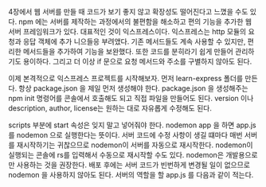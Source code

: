 4장에서 웹 서버를 만들 때 코드가 보기 좋지 않고 확장성도 떨어진다고 느꼈을 수도 있다.
npm 에는 서버를 제작하는 과정에서의 불편함을 해소하고 편의 기능을 추가한 웹 서버 프레임워크가 있다. 대표적인 것이 익스프레스이다.
익스프레스는 http 모듈의 요청과 응답 객체에 추가 니으들응 부려앴다. 기존 메서드들도 계속 사용할 수 있지만,
편리한 메서드들을 추가하여 기능을 보완했다. 
또한 코드를 분히라기 쉽게 만들어 관리하기도 용이하다. 그리고 더 이상 if 문으로 요청 메서드와 주소를 구별하지 않아도 된다.

이제 본격적으로 익스프레스 프로젝트를 시작해보자.
먼저 learn-express 폴더를 만든다.
항상 package.json 을 제일 먼저 생성해야 한다.
package.json 을 생성해주는 npm init 명령어를 콘솔에서 호출해도 되고
직접 파일을 만들어도 된다.
version 이나 description, author, license는 원하는 대로 자유롭게 수정해도 된다.

scripts 부분에 start 속성은 잊지 말고 넣어줘야 한다. 
nodemon app 을 하면 app.js를 nodemon 으로 실행한다는 뜻이다.
서버 코드에 수정 사항이 생길 떄마다 매번 서버를 재시작하기는 귀찮으므로 nodemon이 서버를 자동으로 재시작한다.
nodemon이 실행되는 콘솔에 rs를 입력해서 수동으로 재시작할 수도 있다.
nodemon은 개발용으로만 사용하는 것을 권장한다. 
배포 후에는 서버 코드가 빈번하게 변경될 일이 없으므로 nodemon 을 사용하지 않아도 된다.
서버의 역할을 할 app.js 를 다음과 같이 적는다.
